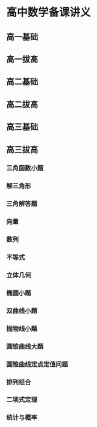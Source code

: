 # 高中数学备课讲义

## 高一基础

## 高一拔高

## 高二基础

## 高二拔高

## 高三基础

## 高三拔高

### 三角函数小题

### 解三角形

### 三角解答题

### 向量

### 数列

### 不等式

### 立体几何

### 椭圆小题

### 双曲线小题

### 抛物线小题

### 圆锥曲线大题

### 圆锥曲线定点定值问题

### 排列组合

### 二项式定理

### 统计与概率
